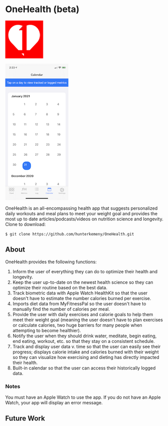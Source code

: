 # OneHealth (beta)

![alt text](https://github.com/hunterkemeny/OneHealth/blob/master/OneHealth/Assets.xcassets/AppIcon.appiconset/OneHealthLogo.png "OneHealth Logo")

![alt text](https://github.com/hunterkemeny/OneHealth/blob/master/OneHealth/Assets.xcassets/Calendar.imageset/IMG_0449.PNG "Articles Photo")

OneHealth is an all-encompassing health app that suggests personalized daily workouts and meal plans to meet your weight goal and provides the most up to date articles/podcasts/videos on nutrition science and longevity. Clone to download:

```shell
$ git clone https://github.com/hunterkemeny/OneHealth.git
```

## About
OneHealth provides the following functions:

1. Inform the user of everything they can do to optimize their health and longevity.
2. Keep the user up-to-date on the newest health science so they can optimize their routine based on the best data.
3. Track biometric data with Apple Watch HealthKit so that the user doesn't have to estimate the number calories burned per exercise.
4. Imports diet data from MyFitnessPal so the user doesn't have to manually find the number of calories per meal.
5. Provide the user with daily exercises and calorie goals to help them meet their weight goal (meaning the user doesn't have to plan exercises or calculate calories, two huge barriers for many people when attempting to become healthier).
6. Notify the user when they should drink water, meditate, begin eating, end eating, workout, etc. so that they stay on a consistent schedule.
7. Track and display user data v. time so that the user can easily see their progress; displays calorie intake and calories burned with their weight so they can visualize how exercising and dieting has directly impacted their health.
8. Built-in calendar so that the user can access their historically logged data.

### Notes
You must have an Apple Watch to use the app. If you do not have an Apple Watch, your app will display an error message.

## Future Work
